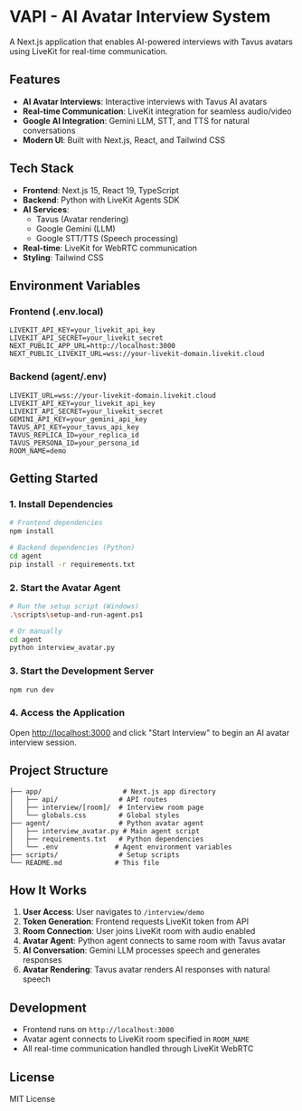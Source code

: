 # VAPI - AI Avatar Interview System

A Next.js application that enables AI-powered interviews with Tavus avatars using LiveKit for real-time communication.

## Features

- **AI Avatar Interviews**: Interactive interviews with Tavus AI avatars
- **Real-time Communication**: LiveKit integration for seamless audio/video
- **Google AI Integration**: Gemini LLM, STT, and TTS for natural conversations
- **Modern UI**: Built with Next.js, React, and Tailwind CSS

## Tech Stack

- **Frontend**: Next.js 15, React 19, TypeScript
- **Backend**: Python with LiveKit Agents SDK
- **AI Services**: 
  - Tavus (Avatar rendering)
  - Google Gemini (LLM)
  - Google STT/TTS (Speech processing)
- **Real-time**: LiveKit for WebRTC communication
- **Styling**: Tailwind CSS

## Environment Variables

### Frontend (.env.local)
```
LIVEKIT_API_KEY=your_livekit_api_key
LIVEKIT_API_SECRET=your_livekit_secret
NEXT_PUBLIC_APP_URL=http://localhost:3000
NEXT_PUBLIC_LIVEKIT_URL=wss://your-livekit-domain.livekit.cloud
```

### Backend (agent/.env)
```
LIVEKIT_URL=wss://your-livekit-domain.livekit.cloud
LIVEKIT_API_KEY=your_livekit_api_key
LIVEKIT_API_SECRET=your_livekit_secret
GEMINI_API_KEY=your_gemini_api_key
TAVUS_API_KEY=your_tavus_api_key
TAVUS_REPLICA_ID=your_replica_id
TAVUS_PERSONA_ID=your_persona_id
ROOM_NAME=demo
```

## Getting Started

### 1. Install Dependencies

```bash
# Frontend dependencies
npm install

# Backend dependencies (Python)
cd agent
pip install -r requirements.txt
```

### 2. Start the Avatar Agent

```bash
# Run the setup script (Windows)
.\scripts\setup-and-run-agent.ps1

# Or manually
cd agent
python interview_avatar.py
```

### 3. Start the Development Server

```bash
npm run dev
```

### 4. Access the Application

Open [http://localhost:3000](http://localhost:3000) and click "Start Interview" to begin an AI avatar interview session.

## Project Structure

```
├── app/                    # Next.js app directory
│   ├── api/               # API routes
│   ├── interview/[room]/  # Interview room page
│   └── globals.css        # Global styles
├── agent/                 # Python avatar agent
│   ├── interview_avatar.py # Main agent script
│   ├── requirements.txt   # Python dependencies
│   └── .env              # Agent environment variables
├── scripts/               # Setup scripts
└── README.md             # This file
```

## How It Works

1. **User Access**: User navigates to `/interview/demo`
2. **Token Generation**: Frontend requests LiveKit token from API
3. **Room Connection**: User joins LiveKit room with audio enabled
4. **Avatar Agent**: Python agent connects to same room with Tavus avatar
5. **AI Conversation**: Gemini LLM processes speech and generates responses
6. **Avatar Rendering**: Tavus avatar renders AI responses with natural speech

## Development

- Frontend runs on `http://localhost:3000`
- Avatar agent connects to LiveKit room specified in `ROOM_NAME`
- All real-time communication handled through LiveKit WebRTC

## License

MIT License
